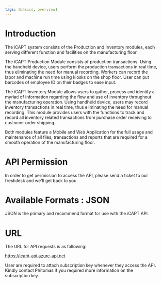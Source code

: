 ```yaml
---
tags: [basics, overview]
---
```


# Introduction


The iCAPT system consists of the Production and Inventory modules, each serving different function and facilities on the manufacturing floor. 

The iCAPT Production Module consists of production transactions.
Using the handheld device, users perform the production transactions in real time, thus eliminating the need for manual recording. Workers can record the labor and machine run time using kiosks on the shop floor. User can put barcodes of employee ID on their badges to ease input.

The iCAPT Inventory Module allows users to gather, process and identify a myriad of information regarding the flow and use of inventory throughout the manufacturing operation. 
Using handheld device, users may record inventory transactions in real time, thus eliminating the need for manual recording. This module provides users with the functions to track and record all inventory related transactions from purchase order receiving to customer order shipping. 

Both modules feature a Mobile and Web Application for the full usage and maintenance of all files, transactions and reports that are required for a smooth operation of the manufacturing floor.

# API Permission
In order to get permission to access the API, please send a ticket to our freshdesk and we'll get back to you.

# Available Formats : JSON
JSON is the primary and recommend format for use with the iCAPT API.

# URL
The URL for API requests is as following: 

https://icapt-api.azure-api.net

User are required to attach subscription key whenever they access the API. Kindly contact Phitomas if you required more information on the subscription key.

